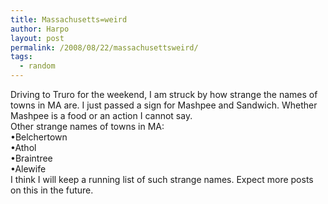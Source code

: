 ```yaml
---
title: Massachusetts=weird
author: Harpo
layout: post
permalink: /2008/08/22/massachusettsweird/
tags:
  - random
---
```

Driving to Truro for the weekend, I am struck by how strange the names of towns in MA are. I just passed a sign for Mashpee and Sandwich. Whether Mashpee is a food or an action I cannot say.  
Other strange names of towns in MA:  
•Belchertown  
•Athol  
•Braintree  
•Alewife  
I think I will keep a running list of such strange names. Expect more posts on this in the future.